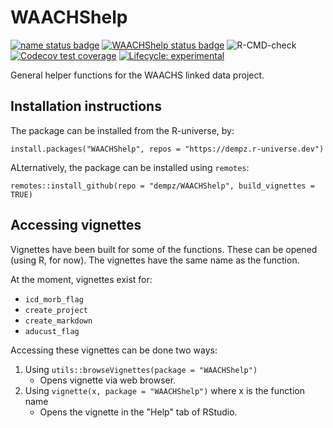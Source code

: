 # WAACHShelp

[![name status badge](https://dempz.r-universe.dev/badges/:name)](https://dempz.r-universe.dev/)
[![WAACHShelp status badge](https://dempz.r-universe.dev/WAACHShelp/badges/version)](https://dempz.r-universe.dev/WAACHShelp)
![R-CMD-check](https://github.com/dempz/WAACHShelp/actions/workflows/R-CMD-check.yaml/badge.svg)
[![Codecov test coverage](https://codecov.io/gh/dempz/WAACHShelp/graph/badge.svg)](https://app.codecov.io/gh/dempz/WAACHShelp)
[![Lifecycle: experimental](https://img.shields.io/badge/lifecycle-experimental-orange.svg)](https://lifecycle.r-lib.org/articles/stages.html#experimental)


General helper functions for the WAACHS linked data project.

## Installation instructions

The package can be installed from the R-universe, by:
```
install.packages("WAACHShelp", repos = "https://dempz.r-universe.dev")
```

ALternatively, the package can be installed using `remotes`:
```
remotes::install_github(repo = "dempz/WAACHShelp", build_vignettes = TRUE)
```

## Accessing vignettes

Vignettes have been built for some of the functions. These can be opened (using R, for now). The vignettes have the same name as the function.

At the moment, vignettes exist for:

+ `icd_morb_flag`
+ `create_project`
+ `create_markdown`
+ `aducust_flag`

Accessing these vignettes can be done two ways:

1) Using `utils::browseVignettes(package = "WAACHShelp")`
     + Opens vignette via web browser.
3) Using `vignette(x, package = "WAACHShelp")` where x is the function name
     + Opens the vignette in the "Help" tab of RStudio.
